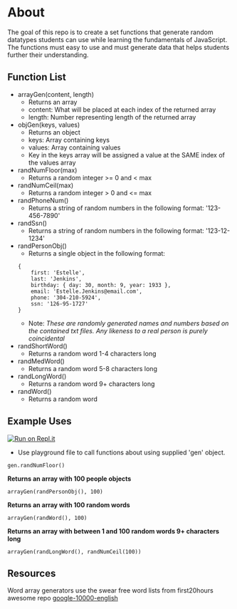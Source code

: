 # About
The goal of this repo is to create a set functions that generate random datatypes students can use while learning the fundamentals of JavaScript. The functions must easy to use and must generate data that helps students further their understanding.

## Function List
- arrayGen(content, length)
    - Returns an array
    - content: What will be placed at each index of the returned array
    - length: Number representing length of the returned array
- objGen(keys, values)
    - Returns an object
    - keys: Array containing keys
    - values: Array containing values
    - Key in the keys array will be assigned a value at the SAME index of the values array
- randNumFloor(max)
    - Returns a random integer >= 0 and < max
- randNumCeil(max)
    - Returns a random integer > 0 and <= max
- randPhoneNum()
    - Returns a string of random numbers in the following format:
    '123-456-7890'
- randSsn()
    - Returns a string of random numbers in the following format:
    '123-12-1234'
- randPersonObj()
    - Returns a single object in the following format:
    ```
    {
        first: 'Estelle',
        last: 'Jenkins',
        birthday: { day: 30, month: 9, year: 1933 },
        email: 'Estelle.Jenkins@email.com',
        phone: '304-210-5924',
        ssn: '126-95-1727'
    }
    ```
    - Note: *These are randomly generated names and numbers based on the contained txt files. Any likeness to a real person is purely coincidental*
- randShortWord()
    - Returns a random word 1-4 characters long
- randMedWord()
    - Returns a random word 5-8 characters long
- randLongWord()
    - Returns a random word 9+ characters long
- randWord()
    - Returns a random word

## Example Uses
[![Run on Repl.it](https://repl.it/badge/github/palmytree/random-generator)](https://repl.it/github/palmytree/random-generator)
- Use playground file to call functions about using supplied 'gen' object.
```JS
gen.randNumFloor()
```


**Returns an array with 100 people objects**
```JS
arrayGen(randPersonObj(), 100)
```

**Returns an array with 100 random words**
```JS
arrayGen(randWord(), 100)
```

**Returns an array with between 1 and 100 random words 9+ characters long**
```JS
arrayGen(randLongWord(), randNumCeil(100))
```

## Resources
Word array generators use the swear free word lists from first20hours awesome repo
[google-10000-english](https://github.com/first20hours/google-10000-english)